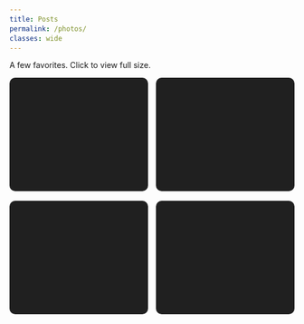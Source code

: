 ```yaml
---
title: Posts
permalink: /photos/
classes: wide
---
```


A few favorites. Click to view full size.

<div class="photo-grid">
  <a href="/assets/images/photos/sample1.jpg"><img src="/assets/images/photos/sample1.jpg" alt="Sample 1"></a>
  <a href="/assets/images/photos/sample2.jpg"><img src="/assets/images/photos/sample2.jpg" alt="Sample 2"></a>
  <a href="/assets/images/photos/sample3.jpg"><img src="/assets/images/photos/sample3.jpg" alt="Sample 3"></a>
  <a href="/assets/images/photos/sample4.jpg"><img src="/assets/images/photos/sample4.jpg" alt="Sample 4"></a>
</div>

<style>
.photo-grid {
  display: grid;
  grid-template-columns: repeat(auto-fill, minmax(220px, 1fr));
  gap: 14px;
}
.photo-grid img {
  width: 100%;
  height: 200px;
  object-fit: cover;
  border-radius: 10px;
}
</style>